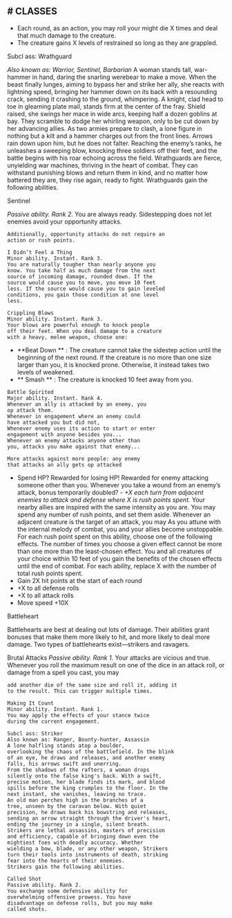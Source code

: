 ## # CLASSES

- Each round, as an action, you may roll your
  might die X times and deal that much damage to
  the creature.
- The creature gains X levels of restrained so
  long as they are grappled.

Subcl ass: Wrathguard

_Also known as: Warrior, Sentinel, Barbarian_
A woman stands tall, war-hammer in hand,
daring the snarling werebear to make a move. When
the beast finally lunges, aiming to bypass her and
strike her ally, she reacts with lightning speed,
bringing her hammer down on its back with a
resounding crack, sending it crashing to the ground,
whimpering.
A knight, clad head to toe in gleaming plate mail,
stands firm at the center of the fray. Shield raised,
she swings her mace in wide arcs, keeping half a
dozen goblins at bay. They scramble to dodge her
whirling weapon, only to be cut down by her
advancing allies.
As two armies prepare to clash, a lone figure in
nothing but a kilt and a hammer charges out from the
front lines. Arrows rain down upon him, but he does
not falter. Reaching the enemy’s ranks, he unleashes
a sweeping blow, knocking three soldiers off their
feet, and the battle begins with his roar echoing
across the field.
Wrathguards are fierce, unyielding war
machines, thriving in the heart of combat. They can
withstand punishing blows and return them in kind,
and no matter how battered they are, they rise again,
ready to fight.
Wrathguards gain the following abilities.

Sentinel

_Passive ability. Rank 2._
You are always ready. Sidestepping does not let
enemies avoid your opportunity attacks.

```
Additionally, opportunity attacks do not require an
action or rush points.
```

```
I Didn’t Feel a Thing
Minor ability. Instant. Rank 3.
You are naturally tougher than nearly anyone you
know. You take half as much damage from the next
source of incoming damage, rounded down. If the
source would cause you to move, you move 10 feet
less. If the source would cause you to gain leveled
conditions, you gain those condition at one level
less.
```

```
Crippling Blows
Minor ability. Instant. Rank 3.
Your blows are powerful enough to knock people
off their feet. When you deal damage to a creature
with a heavy, melee weapon, choose one:
```

- **Beat Down ** : The creature cannot take the
  sidestep action until the beginning of the next
  round. If the creature is no more than one size
  larger than you, it is knocked prone. Otherwise, it
  instead takes two levels of weakened.
- ** Smash ** : The creature is knocked 10 feet away
  from you.

```
Battle Spirited
Major ability. Instant. Rank 4.
Whenever an ally is attacked by an enemy, you
op attack them.
Whenever in engagement where an enemy could
have attacked you but did not,
Whenever enemy uses its action to start or enter
engagement with anyone besides you...
Whenever an enemy attacks anyone other than
you, attacks you make against that enemy...
```

```
More attacks against more people: any enemy
that attacks an ally gets op attacked
```

- Spend HP? Rewarded for losing HP!
  Rewarded for enemy attacking someone other
  than you. Whenever you take a wound from an
  enemy’s attack, bonus temporarily doubled?
  _- +X each turn from adjacent enemies to attack and defense
  where X is rush points spent._
  Your nearby allies are inspired with the same
  intensity as you are. You may spend any number of
  rush points, and set them aside. Whenever an
  adjacent creature is the target of an attack, you may
  As you attune with the internal melody of
  combat, you and your allies become unstoppable.
  For each rush point spent on this ability, choose one
  of the following effects. The number of times you
  choose a given effect cannot be more than one more
  than the least-chosen effect.
  You and all creatures of your choice within 10
  feet of you gain the benefits of the chosen effects
  until the end of combat. For each ability, replace X
  with the number of total rush points spent.
- Gain 2X hit points at the start of each round
- +X to all defense rolls
- +X to all attack rolls
- Move speed +10X

Battleheart

Battlehearts are best at dealing out lots of
damage. Their abilities grant bonuses that make them
more likely to hit, and more likely to deal more
damage. Two types of battlehearts exist—strikers
and ravagers.

Brutal Attacks
_Passive ability. Rank 1._
Your attacks are vicious and true. Whenever you
roll the maximum result on one of the dice in an
attack roll, or damage from a spell you cast, you may

```
add another die of the same size and roll it, adding it
to the result. This can trigger multiple times.
```

```
Making It Count
Minor ability. Instant. Rank 1.
You may apply the effects of your stance twice
during the current engagement.
```

```
Subcl ass: Striker
Also known as: Ranger, Bounty-hunter, Assassin
A lone halfling stands atop a boulder,
overlooking the chaos of the battlefield. In the blink
of an eye, he draws and releases, and another enemy
falls, his arrows swift and unerring.
From the shadows of the rafters, a woman drops
silently onto the false king's back. With a swift,
precise motion, her blade finds its mark, and blood
spills before the king crumples to the floor. In the
next instant, she vanishes, leaving no trace.
An old man perches high in the branches of a
tree, unseen by the caravan below. With quiet
precision, he draws back his bowstring and releases,
sending an arrow straight through the driver's heart,
ending the journey in a single, silent breath.
Strikers are lethal assassins, masters of precision
and efficiency, capable of bringing down even the
mightiest foes with deadly accuracy. Whether
wielding a bow, blade, or any other weapon, Strikers
turn their tools into instruments of death, striking
fear into the hearts of their enemies.
Strikers gain the following abilities.
```

```
Called Shot
Passive ability. Rank 2.
You exchange some defensive ability for
overwhelming offensive prowess. You have
disadvantage on defense rolls, but you may make
called shots.
```
